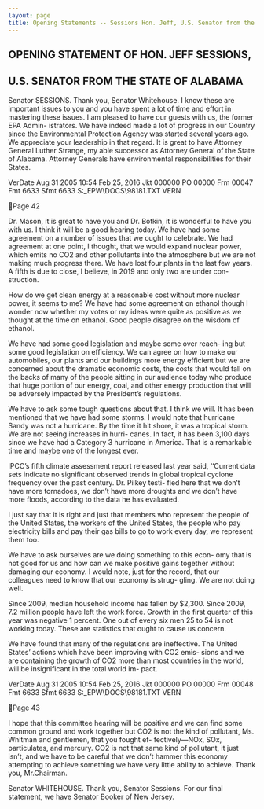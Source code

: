 ```yaml
---
layout: page
title: Opening Statements -- Sessions Hon. Jeff, U.S. Senator from the state of Alabama
---
```


## OPENING STATEMENT OF HON. JEFF SESSIONS, 
## U.S. SENATOR FROM THE STATE OF ALABAMA 

Senator SESSIONS. Thank you, Senator Whitehouse. 
I know these are important issues to you and you have spent a 
lot of time and effort in mastering these issues. 
I am pleased to have our guests with us, the former EPA Admin-
istrators. We have indeed made a lot of progress in our Country 
since the Environmental Protection Agency was started several 
years ago. We appreciate your leadership in that regard. 
It is great to have Attorney General Luther Strange, my able 
successor as Attorney General of the State of Alabama. Attorney 
Generals have environmental responsibilities for their States. 

VerDate Aug 31 2005 10:54 Feb 25, 2016 Jkt 000000 PO 00000 Frm 00047 Fmt 6633 Sfmt 6633 S:\_EPW\DOCS\98181.TXT VERN

Page 42 

Dr. Mason, it is great to have you and Dr. Botkin, it is wonderful 
to have you with us. I think it will be a good hearing today. 
We have had some agreement on a number of issues that we 
ought to celebrate. We had agreement at one point, I thought, that 
we would expand nuclear power, which emits no CO2 and other 
pollutants into the atmosphere but we are not making much 
progress there. We have lost four plants in the last few years. A 
fifth is due to close, I believe, in 2019 and only two are under con-
struction. 

How do we get clean energy at a reasonable cost without more 
nuclear power, it seems to me? We have had some agreement on 
ethanol though I wonder now whether my votes or my ideas were 
quite as positive as we thought at the time on ethanol. Good people 
disagree on the wisdom of ethanol. 

We have had some good legislation and maybe some over reach-
ing but some good legislation on efficiency. We can agree on how 
to make our automobiles, our plants and our buildings more energy 
efficient but we are concerned about the dramatic economic costs, 
the costs that would fall on the backs of many of the people sitting 
in our audience today who produce that huge portion of our energy, 
coal, and other energy production that will be adversely impacted 
by the President’s regulations. 

We have to ask some tough questions about that. I think we will. 
It has been mentioned that we have had some storms. I would 
note that hurricane Sandy was not a hurricane. By the time it hit 
shore, it was a tropical storm. We are not seeing increases in hurri-
canes. In fact, it has been 3,100 days since we have had a Category 
3 hurricane in America. That is a remarkable time and maybe one 
of the longest ever. 

IPCC’s fifth climate assessment report released last year said, 
‘‘Current data sets indicate no significant observed trends in global 
tropical cyclone frequency over the past century. Dr. Pilkey testi-
fied here that we don’t have more tornadoes, we don’t have more 
droughts and we don’t have more floods, according to the data he 
has evaluated. 

I just say that it is right and just that members who represent 
the people of the United States, the workers of the United States, 
the people who pay electricity bills and pay their gas bills to go to 
work every day, we represent them too. 

We have to ask ourselves are we doing something to this econ-
omy that is not good for us and how can we make positive gains 
together without damaging our economy. I would note, just for the 
record, that our colleagues need to know that our economy is strug-
gling. We are not doing well. 

Since 2009, median household income has fallen by $2,300. Since 
2009, 7.2 million people have left the work force. Growth in the 
first quarter of this year was negative 1 percent. One out of every 
six men 25 to 54 is not working today. These are statistics that 
ought to cause us concern. 

We have found that many of the regulations are ineffective. The 
United States’ actions which have been improving with CO2 emis-
sions and we are containing the growth of CO2 more than most 
countries in the world, will be insignificant in the total world im-
pact. 

VerDate Aug 31 2005 10:54 Feb 25, 2016 Jkt 000000 PO 00000 Frm 00048 Fmt 6633 Sfmt 6633 S:\_EPW\DOCS\98181.TXT VERN

Page 43 

I hope that this committee hearing will be positive and we can 
find some common ground and work together but CO2 is not the 
kind of pollutant, Ms. Whitman and gentlemen, that you fought ef-
fectively—NOx, SOx, particulates, and mercury. CO2 is not that 
same kind of pollutant, it just isn’t, and we have to be careful that 
we don’t hammer this economy attempting to achieve something we 
have very little ability to achieve. 
Thank you, Mr.Chairman. 

Senator WHITEHOUSE. Thank you, Senator Sessions. 
For our final statement, we have Senator Booker of New Jersey.